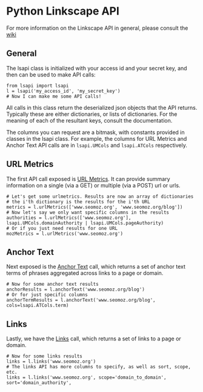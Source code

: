 Python Linkscape API
====================

For more information on the Linkscape API in general, please consult the
[wiki](http://www.seomoz.org/api/index/)

General
-------

The lsapi class is initialized with your access id and your secret key, and
then can be used to make API calls:

	from lsapi import lsapi
	l = lsapi('my_access_id', 'my_secret_key')
	# Now I can make me some API calls!

All calls in this class return the deserialized json objects that the API
returns. Typically these are either dictionaries, or lists of dictionaries.
For the meaning of each of the resultant keys, consult the documentation.

The columns you can request are a bitmask, with constants provided in classes
in the lsapi class. For example, the columns for URL Metrics and Anchor Text
API calls are in `lsapi.UMCols` and `lsapi.ATCols` respectively.

URL Metrics
-----------

The first API call exposed is [URL Metrics](http://apiwiki.seomoz.org/w/page/13991153/URL%20Metrics%20API).
It can provide summary information on a single (via a GET) or multiple (via a POST) url or urls.

	# Let's get some urlmetrics. Results are now an array of dictionaries
	# the i'th dictionary is the results for the i'th URL
	metrics = l.urlMetrics(['www.seomoz.org', 'www.seomoz.org/blog'])
	# Now let's say we only want specific columns in the results
	authorities = l.urlMetrics(['www.seomoz.org'], lsapi.UMCols.domainAuthority | lsapi.UMCols.pageAuthority)
	# Or if you just need results for one URL
	mozMetrics = l.urlMetrics('www.seomoz.org')

Anchor Text
-----------

Next exposed is the [Anchor Text](http://apiwiki.seomoz.org/w/page/13991127/Anchor%20Text%20API)
call, which returns a set of anchor text terms of phrases aggregated across links to a page or domain.
	
	# Now for some anchor text results
	anchorResults = l.anchorText('www.seomoz.org/blog')
	# Or for just specific columns
	anchorTermResults = l.anchorText('www.seomoz.org/blog', cols=lsapi.ATCols.term)

Links
-----

Lastly, we have the [Links](http://apiwiki.seomoz.org/w/page/13991141/Links%20API) call, which
returns a set of links to a page or domain.
	
	# Now for some links results
	links = l.links('www.seomoz.org')
	# The links API has more columns to specify, as well as sort, scope, etc.
	links = l.links('www.seomoz.org', scope='domain_to_domain', sort='domain_authority',
